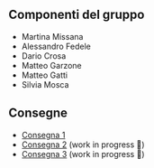 <script>
	import { base } from '$app/paths';
</script>

## Componenti del gruppo

- Martina Missana
- Alessandro Fedele
- Dario Crosa
- Matteo Garzone
- Matteo Gatti
- Silvia Mosca

## Consegne

- [Consegna 1]({base}/consegne/compito1)
- [Consegna 2]({base}/consegne/compito2) (work in progress 🚧)
- [Consegna 3]({base}/consegne/compito3) (work in progress 🚧)

